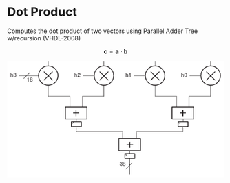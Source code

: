 # Dot Product

Computes the dot product of two vectors using Parallel Adder Tree w/recursion (VHDL-2008)

$$ \boldsymbol{c} = \boldsymbol{a} \cdot \boldsymbol{b} $$

![dot product](dot_product.png)

